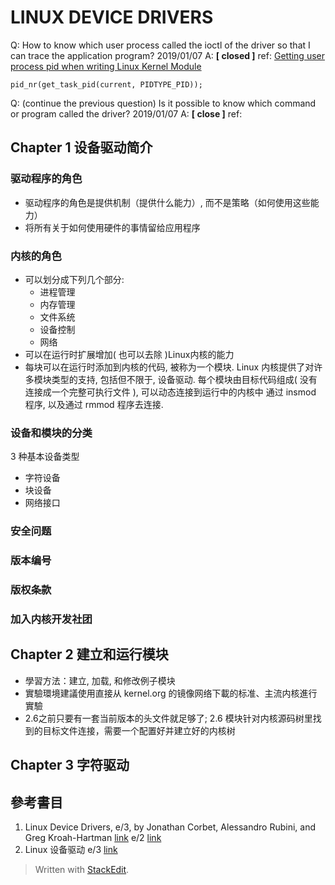 # LINUX DEVICE DRIVERS
Q: How to know which user process called the ioctl of the driver so that I can trace the application program? 2019/01/07
A: __[ closed ]__
ref:  [Getting user process pid when writing Linux Kernel Module](https://stackoverflow.com/questions/11915728/getting-user-process-pid-when-writing-linux-kernel-module)
```
pid_nr(get_task_pid(current, PIDTYPE_PID));
```
Q: (continue the previous question) Is it possible to know which command or program  called the driver? 2019/01/07
A: __[ close ]__
ref: 

## Chapter 1 设备驱动简介
### 驱动程序的角色
- 驱动程序的角色是提供机制（提供什么能力）, 而不是策略（如何使用这些能力）
- 将所有关于如何使用硬件的事情留给应用程序
### 内核的角色
- 可以划分成下列几个部分:
  - 进程管理
  - 内存管理
  - 文件系统
  - 设备控制
  - 网络 
- 可以在运行时扩展增加( 也可以去除 )Linux内核的能力
- 每块可以在运行时添加到内核的代码, 被称为一个模块. Linux 内核提供了对许多模块类型的支持, 包括但不限于, 设备驱动. 每个模块由目标代码组成( 没有连接成一个完整可执行文件 ), 可以动态连接到运行中的内核中
通过 insmod 程序, 以及通过 rmmod 程序去连接.
### 设备和模块的分类
 3 种基本设备类型
- 字符设备
- 块设备
- 网络接口
### 安全问题
### 版本编号
### 版权条款
### 加入内核开发社团
## Chapter 2 建立和运行模块
- 學習方法：建立, 加载, 和修改例子模块
- 實驗環境建議使用直接从 kernel.org 的镜像网络下載的标准、主流内核進行實驗
- 2.6之前只要有一套当前版本的头文件就足够了; 2.6 模块针对内核源码树里找到的目标文件连接，需要一个配置好并建立好的内核树
## Chapter 3 字符驱动

## 參考書目

 1. Linux Device Drivers, e/3, by Jonathan Corbet, Alessandro Rubini, and Greg Kroah-Hartman [link](http://lwn.net/Kernel/LDD3) e/2 [link](http://lwn.net/Kernel/LDD2)
 2. Linux 设备驱动 e/3 [link](http://www.deansys.com/doc/ldd3/)

> Written with [StackEdit](https://stackedit.io/).
<!--stackedit_data:
eyJoaXN0b3J5IjpbLTE3MDczMTI1NTgsLTIzNDkwNjMwNSwtMT
EyODA2MDIyN119
-->